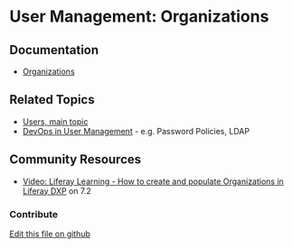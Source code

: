 # User Management: Organizations

## Documentation

* [Organizations](https://learn.liferay.com/dxp/7.x/en/users-and-permissions/organizations.html)

## Related Topics

* [Users, main topic](https://learn.liferay.com/dxp/7.x/en/users-and-permissions/users.html)
* [DevOps in User Management](https://learn.liferay.com/dxp/7.x/en/users-and-permissions/devops.html) - e.g. Password Policies, LDAP

## Community Resources

* [Video: Liferay Learning - How to create and populate Organizations in Liferay DXP](https://www.youtube.com/watch?v=gLeJObpcOFg) on 7.2

### Contribute

[Edit this file on github](https://github.com/olafk/controlpanel-documentation-docs/blob/master/md/73en/com_liferay_users_admin_web_portlet_UsersAdminPortlet/organization.md)
